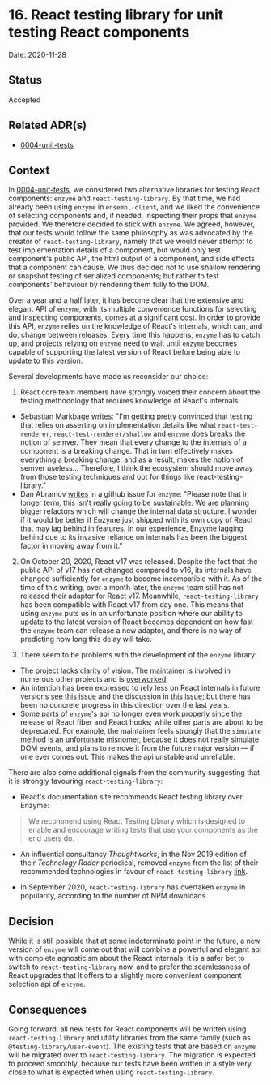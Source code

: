 # 16. React testing library for unit testing React components

Date: 2020-11-28

## Status
Accepted

## Related ADR(s)
- [0004-unit-tests](0004-unit-tests.md)

## Context

In [0004-unit-tests](0004-unit-tests.md), we considered two alternative libraries for testing React components: `enzyme` and `react-testing-library`. By that time, we had already been using `enzyme` in `ensembl-client`, and we liked the convenience of selecting components and, if needed, inspecting their props that `enzyme` provided. We therefore decided to stick with `enzyme`. We agreed, however, that our tests would follow the same philosophy as was advocated by the creator of `react-testing-library`, namely that we would never attempt to test implementation details of a component, but would only test component's public API, the html output of a component, and side effects that a component can cause. We thus decided not to use shallow rendering or snapshot testing of serialized components; but rather to test components' behaviour by rendering them fully to the DOM.

Over a year and a half later, it has become clear that the extensive and elegant API of `enzyme`, with its multiple convenience functions for selecting and inspecting components, comes at a significant cost. In order to provide this API, `enzyme` relies on the knowledge of React's internals, which can, and do, change between releases. Every time this happens, `enzyme` has to catch up, and projects relying on `enzyme` need to wait until `enzyme` becomes capable of supporting the latest version of React before being able to update to this version.

Several developments have made us reconsider our choice:

1. React core team members have strongly voiced their concern about the testing methodology that requires knowledge of React's internals:
  - Sebastian Markbage [writes](https://twitter.com/sebmarkbage/status/1214325736867160064): "I'm getting pretty convinced that testing that relies on asserting on implementation details like what `react-test-renderer`, `react-test-renderer/shallow` and `enzyme` does breaks the notion of semver. They mean that every change to the internals of a component is a breaking change. That in turn effectively makes everything a breaking change, and as a result, makes the notion of semver useless... Therefore, I think the ecosystem should move away from those testing techniques and opt for things like react-testing-library."
  - Dan Abramov [writes](https://github.com/enzymejs/enzyme/issues/2358) in a github issue for `enzyme`: "Please note that in longer term, this isn't really going to be sustainable. We are planning bigger refactors which will change the internal data structure. I wonder if it would be better if Enzyme just shipped with its own copy of React that may lag behind in features. In our experience, Enzyme lagging behind due to its invasive reliance on internals has been the biggest factor in moving away from it."

2. On October 20, 2020, React v17 was released. Despite the fact that the public API of v17 has not changed compared to v16, its internals have changed sufficiently for `enzyme` to become incompatible with it. As of the time of this writing, over a month later, the `enzyme` team still has not released their adaptor for React v17. Meanwhile, `react-testing-library` has been compatible with React v17 from day one. This means that using `enzyme` puts us in an unfortunate position where our ability to update to the latest version of React becomes dependent on how fast the `enzyme` team can release a new adaptor, and there is no way of predicting how long this delay will take.

3. There seem to be problems with the development of the `enzyme` library:
  - The project lacks clarity of vision. The maintainer is involved in numerous other projects and is [overworked](https://github.com/enzymejs/enzyme/issues/2429#issuecomment-733995565).
  - An intention has been expressed to rely less on React internals in future versions [see this issue](https://github.com/enzymejs/enzyme/issues/1648) and the discussion in [this issue](https://github.com/enzymejs/enzyme/issues/2358); but there has been no concrete progress in this direction over the last years.
  - Some parts of `enzyme`'s api no longer even work properly since the release of React fiber and React hooks; while other parts are about to be deprecated. For example, the maintainer feels strongly that the `simulate` method is an unfortunate misnomer, because it does not really simulate DOM events, and plans to remove it from the future major version — if one ever comes out. This makes the api unstable and unreliable.

There are also some additional signals from the community suggesting that it is strongly favouring `react-testing-library`:

  - React's documentation site recommends React testing library over Enzyme:

  > We recommend using React Testing Library which is designed to enable and encourage writing tests that use your components as the end users do.

  - An influential consultancy _Thoughtworks_, in the Nov 2019 edition of their _Technology Radar_ periodical, removed `enzyme` from the list of their recommended technologies in favour of `react-testing-library` [link](https://www.thoughtworks.com/radar/languages-and-frameworks/enzyme).

  - In September 2020, `react-testing-library` has overtaken `enzyme` in popularity, according to the number of NPM downloads.

## Decision
While it is still possible that at some indeterminate point in the future, a new version of `enzyme` will come out that will combine a powerful and elegant api with complete agnosticism about the React internals, it is a safer bet to switch to `react-testing-library` now, and to prefer the seamlessness of React upgrades that it offers to a slightly more convenient component selection api of `enzyme`.

## Consequences
Going forward, all new tests for React components will be written using `react-testing-library` and utility libraries from the same family (such as `@testing-library/user-event`). The existing tests that are based on `enzyme` will be migrated over to `react-testing-library`. The migration is expected to proceed smoothly, because our tests have been written in a style very close to what is expected when using `react-testing-library`.
